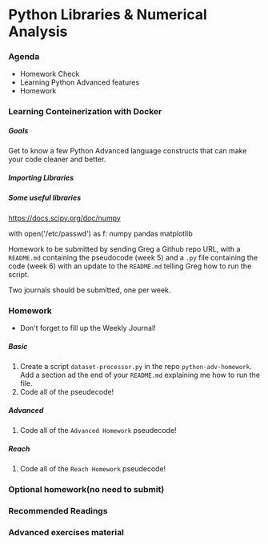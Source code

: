 
# Python Libraries & Numerical Analysis

### Agenda
* Homework Check
* Learning Python Advanced features
* Homework

### Learning Conteinerization with Docker

##### Goals
Get to know a few Python Advanced language constructs that can make your code cleaner and better.

##### Importing Libraries

##### Some useful libraries
https://docs.scipy.org/doc/numpy

with open('/etc/passwd') as f:
numpy
pandas
matplotlib

Homework to be submitted by sending Greg a Github repo URL, with a `README.md` containing the pseudocode (week 5) and a `.py` file containing the code (week 6) with an update to the `README.md` telling Greg how to run the script.

Two journals should be submitted, one per week.

### Homework
* Don't forget to fill up the Weekly Journal! 

##### Basic
1. Create a script `dataset-processor.py` in the repo `python-adv-homework`. Add a section ad the end of your `README.md` explaining me how to run the file.
2. Code all of the pseudecode!

##### Advanced
1. Code all of the `Advanced Homework` pseudecode!

##### Reach
1. Code all of the `Reach Homework` pseudecode!

### Optional homework(no need to submit)

### Recommended Readings

### Advanced exercises material

